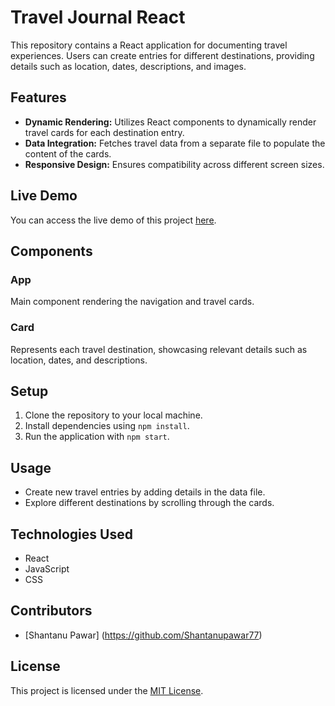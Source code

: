 # Travel Journal React

This repository contains a React application for documenting travel experiences. Users can create entries for different destinations, providing details such as location, dates, descriptions, and images.

## Features

- **Dynamic Rendering:** Utilizes React components to dynamically render travel cards for each destination entry.
- **Data Integration:** Fetches travel data from a separate file to populate the content of the cards.
- **Responsive Design:** Ensures compatibility across different screen sizes.

## Live Demo

You can access the live demo of this project [here](https://shantanupawar77.github.io/travel-journal-react/).


## Components

### App
Main component rendering the navigation and travel cards.

### Card
Represents each travel destination, showcasing relevant details such as location, dates, and descriptions.

## Setup

1. Clone the repository to your local machine.
2. Install dependencies using `npm install`.
3. Run the application with `npm start`.

## Usage

- Create new travel entries by adding details in the data file.
- Explore different destinations by scrolling through the cards.

## Technologies Used

- React
- JavaScript
- CSS

## Contributors

- [Shantanu Pawar] (https://github.com/Shantanupawar77)

## License

This project is licensed under the [MIT License](LICENSE).

